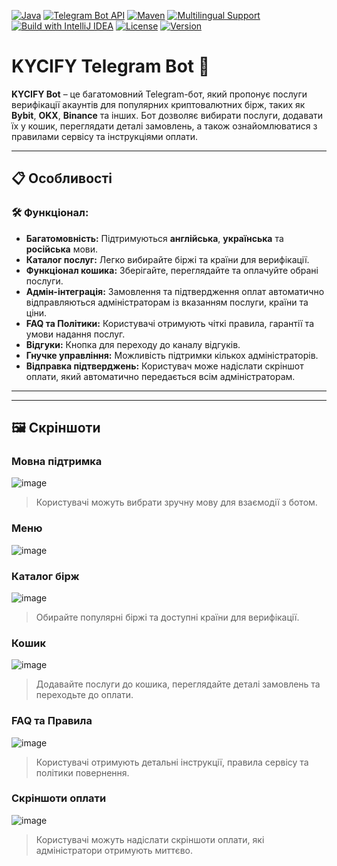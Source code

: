 [![Java](https://img.shields.io/badge/Java-11-blue?style=flat-square&logo=java)](https://www.java.com/)
[![Telegram Bot API](https://img.shields.io/badge/Telegram%20Bot%20API-5.7-blue?style=flat-square&logo=telegram)](https://core.telegram.org/bots/api)
[![Maven](https://img.shields.io/badge/Maven-3.8.6-orange?style=flat-square&logo=apache-maven)](https://maven.apache.org/)
[![Multilingual Support](https://img.shields.io/badge/Multilingual-English%2C%20Ukrainian%2C%20Russian-green?style=flat-square)](https://github.com/)
[![Build with IntelliJ IDEA](https://img.shields.io/badge/IDE-IntelliJ%20IDEA-blueviolet?style=flat-square&logo=intellij-idea)](https://www.jetbrains.com/idea/)
[![License](https://img.shields.io/badge/License-MIT-green?style=flat-square)](https://opensource.org/licenses/MIT)
[![Version](https://img.shields.io/badge/Version-1.0.0-brightgreen?style=flat-square)](https://github.com/)


# KYCIFY Telegram Bot 🚀  

**KYCIFY Bot** – це багатомовний Telegram-бот, який пропонує послуги верифікації акаунтів для популярних криптовалютних бірж, таких як **Bybit**, **OKX**, **Binance** та інших. Бот дозволяє вибирати послуги, додавати їх у кошик, переглядати деталі замовлень, а також ознайомлюватися з правилами сервісу та інструкціями оплати.  

---

## 📋 **Особливості**

### 🛠️ **Функціонал:**
- **Багатомовність:** Підтримуються **англійська**, **українська** та **російська** мови.  
- **Каталог послуг:** Легко вибирайте біржі та країни для верифікації.  
- **Функціонал кошика:** Зберігайте, переглядайте та оплачуйте обрані послуги.  
- **Адмін-інтеграція:** Замовлення та підтвердження оплат автоматично відправляються адміністраторам із вказанням послуги, країни та ціни.  
- **FAQ та Політики:** Користувачі отримують чіткі правила, гарантії та умови надання послуг.  
- **Відгуки:** Кнопка для переходу до каналу відгуків.  
- **Гнучке управління:** Можливість підтримки кількох адміністраторів.  
- **Відправка підтверджень:** Користувач може надіслати скріншот оплати, який автоматично передається всім адміністраторам.

---

---

## 🖼️ **Скріншоти**  

### **Мовна підтримка**  

![image](https://github.com/user-attachments/assets/c9a224cf-462f-4239-b754-86d338d7546a)

> Користувачі можуть вибрати зручну мову для взаємодії з ботом.

### **Меню**  
![image](https://github.com/user-attachments/assets/8804c903-9ca6-4391-a8bb-48d79fb68f43)



### **Каталог бірж**  

![image](https://github.com/user-attachments/assets/9001861e-04a5-4255-8a7b-fedbbf92dcd9)

> Обирайте популярні біржі та доступні країни для верифікації.

### **Кошик**  

![image](https://github.com/user-attachments/assets/7e9cdec6-cb00-40c7-856a-630d54544753)

> Додавайте послуги до кошика, переглядайте деталі замовлень та переходьте до оплати.


### **FAQ та Правила** 

![image](https://github.com/user-attachments/assets/d0ae358f-9a70-4395-9205-a11ef1cc496e)


> Користувачі отримують детальні інструкції, правила сервісу та політики повернення.

### **Скріншоти оплати** 

![image](https://github.com/user-attachments/assets/ceacb4c4-8e3c-43a7-825d-3302b1576098)

> Користувачі можуть надіслати скріншоти оплати, які адміністратори отримують миттєво.




